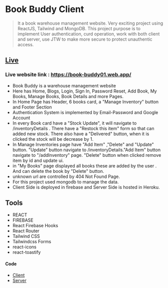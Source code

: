 # Book Buddy Client

> It a book warehouse management website. Very exciting project using ReactJS, Tailwind and MongoDB. This project purpose is to implement User authentication, curd operation, work with both client and server, use JTW to make more secure to protect unauthentic access.

## [Live](https://book-buddy01.web.app/)

### Live website link : https://book-buddy01.web.app/

- Book Buddy is a warehouse management website
- Here has Home, Blogs, Login, Sign In, Password Reset, Add Book, My Books, Manage Books, Book Details and more Pages.
- In Home Page has Header, 6 books card, a "Manage Inventory" button and Footer Section
- Authentication System is implemented by Email-Password and Google Account
- In every Book card have a "Stock Update", it will navigate to /inventoryDetails . There have a "Restock this item" form so that can added new stock. There also have a "Delivered" button, when it is clicked the stock will be decrease by 1.
- In Manage Inventories page have "Add Item" ,"Delete" and "Update" button. "Update" button navigate to /inventoryDetails."Add Item" button navigate to "/addInventory" page. "Delete" button when clicked remove item by id and update ui.
- in "My Books" page displayed all books these are added by the user . And can delete the book by "Delete" button.
- unknown url are controlled by 404 Not Found Page.
- For this project used mongodb to manage the data.
- Client Side is deployed in firebase and Server Side is hosted in Heroku.

## Tools

- REACT
- FIREBASE
- React Firebase Hooks
- React Router
- Tailwind CSS
- Tailwindcss Forms
- react-icons
- react-toastify

#### Code

- [Client](https://github.com/SEC-MASUM/book-buddy-client)
- [Server](https://github.com/SEC-MASUM/book-buddy-server)
